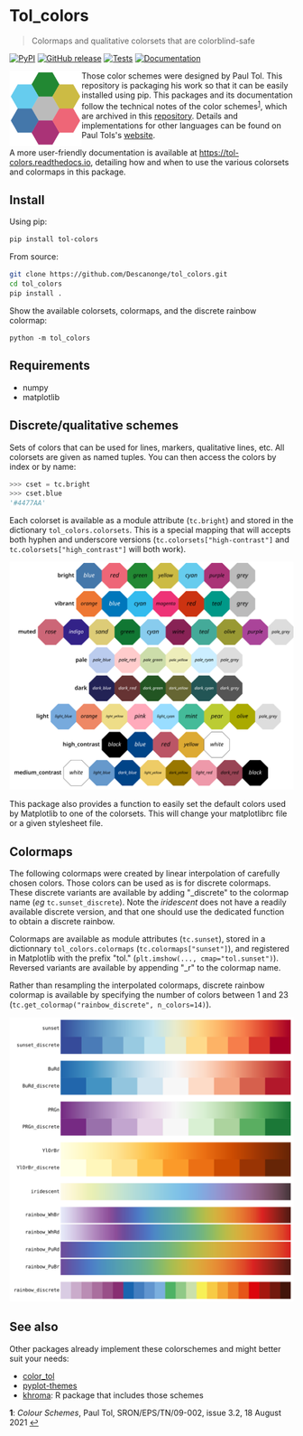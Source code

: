 
# Tol_colors

> Colormaps and qualitative colorsets that are colorblind-safe

<div align="left">

[![PyPI](https://img.shields.io/pypi/v/tol-colors)](https://pypi.org/project/tol-colors)
[![GitHub release](https://img.shields.io/github/v/release/Descanonge/tol_colors)](https://github.com/Descanonge/tol_colors/releases)
[![Tests](https://github.com/Descanonge/tol_colors/actions/workflows/tests.yml/badge.svg)](https://github.com/Descanonge/tol_colors/actions/workflows/tests.yml)
[![Documentation](https://readthedocs.org/projects/tol-colors/badge/?version=latest)](https://tol-colors.readthedocs.io/en/latest/)

</div>

<img alt="icon" src="https://raw.githubusercontent.com/Descanonge/tol_colors/refs/heads/master/docs/source/_static/icon.svg" width="128" align="left">

Those color schemes were designed by Paul Tol. This repository is packaging his work so that it can be easily installed using pip.
This packages and its documentation follow the technical notes of the color schemes<sup id="a1">[1](#f1)</sup>, which are archived in this [repository](https://github.com/Descanonge/tol_colors/blob/master/docs/technical_notes.pdf). Details and implementations for other languages can be found on Paul Tols's [website](https://sronpersonalpages.nl/~pault/).

A more user-friendly documentation is available at <https://tol-colors.readthedocs.io>, detailing how and when to use the various colorsets and colormaps in this package.

## Install

Using pip:
``` sh
pip install tol-colors
```

From source:
``` sh
git clone https://github.com/Descanonge/tol_colors.git
cd tol_colors
pip install .
```

Show the available colorsets, colormaps, and the discrete rainbow colormap:
``` shell
python -m tol_colors
```

## Requirements

- numpy
- matplotlib

## Discrete/qualitative schemes

Sets of colors that can be used for lines, markers, qualitative lines, etc.
All colorsets are given as named tuples. You can then access the colors by index or by name:
``` python
>>> cset = tc.bright
>>> cset.blue
'#4477AA'
```

Each colorset is available as a module attribute (`tc.bright`) and stored in the dictionary `tol_colors.colorsets`. This is a special mapping that will accepts both hyphen and underscore versions
(`tc.colorsets["high-contrast"]` and `tc.colorsets["high_contrast"]` will
both work).

![colorsets](https://raw.githubusercontent.com/Descanonge/tol_colors/refs/heads/master/docs/source/img/csets_condensed.svg)

This package also provides a function to easily set the default colors used by Matplotlib to one of the colorsets. This will change your matplotlibrc file or a given stylesheet file.

## Colormaps

The following colormaps were created by linear interpolation of carefully chosen
colors. Those colors can be used as is for discrete colormaps. These discrete
variants are available by adding "_discrete" to the colormap name (*eg*
`tc.sunset_discrete`). Note the *iridescent* does not have a readily available
discrete version, and that one should use the dedicated function to obtain a
discrete rainbow.

Colormaps are available as module attributes (`tc.sunset`), stored in a
dictionnary `tol_colors.colormaps` (`tc.colormaps["sunset"]`), and registered in
Matplotlib with the prefix "tol." (`plt.imshow(..., cmap="tol.sunset")`).
Reversed variants are available by appending "_r" to the colormap name.

Rather than resampling the interpolated colormaps, discrete rainbow colormap is
available by specifying the number of colors between 1 and 23
(`tc.get_colormap("rainbow_discrete", n_colors=14)`).

![colorsmaps](https://raw.githubusercontent.com/Descanonge/tol_colors/refs/heads/master/docs/source/img/cmaps_condensed.svg)

## See also

Other packages already implement these colorschemes and might better suit your needs:
 - [color_tol](https://github.com/lazarillo/color_tol)
 - [pyplot-themes](https://github.com/raybuhr/pyplot-themes)
 - [khroma](https://cran.r-project.org/web/packages/khroma): R package that includes those schemes 

<b id="f1">1</b>: *Colour Schemes*, Paul Tol, SRON/EPS/TN/09-002, issue 3.2, 18 August 2021 [↩](#a1)
